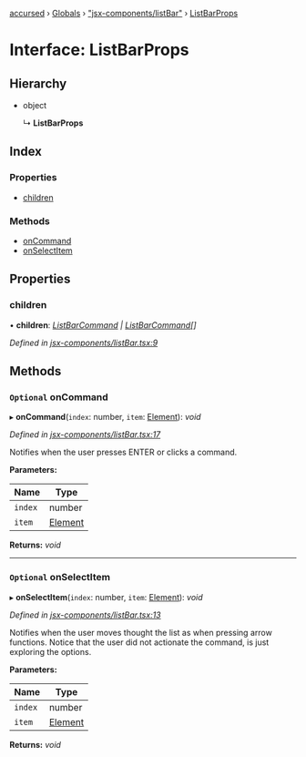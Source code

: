 [accursed](../README.md) › [Globals](../globals.md) › ["jsx-components/listBar"](../modules/_jsx_components_listbar_.md) › [ListBarProps](_jsx_components_listbar_.listbarprops.md)

# Interface: ListBarProps

## Hierarchy

* object

  ↳ **ListBarProps**

## Index

### Properties

* [children](_jsx_components_listbar_.listbarprops.md#children)

### Methods

* [onCommand](_jsx_components_listbar_.listbarprops.md#optional-oncommand)
* [onSelectItem](_jsx_components_listbar_.listbarprops.md#optional-onselectitem)

## Properties

###  children

• **children**: *[ListBarCommand](../classes/_jsx_components_listbar_.listbarcommand.md) | [ListBarCommand](../classes/_jsx_components_listbar_.listbarcommand.md)[]*

*Defined in [jsx-components/listBar.tsx:9](https://github.com/cancerberoSgx/accursed/blob/5b2518e/src/jsx-components/listBar.tsx#L9)*

## Methods

### `Optional` onCommand

▸ **onCommand**(`index`: number, `item`: [Element](_jsx_types_.__global.jsx.element.md)): *void*

*Defined in [jsx-components/listBar.tsx:17](https://github.com/cancerberoSgx/accursed/blob/5b2518e/src/jsx-components/listBar.tsx#L17)*

Notifies when the user presses ENTER or clicks a command.

**Parameters:**

Name | Type |
------ | ------ |
`index` | number |
`item` | [Element](_jsx_types_.__global.jsx.element.md) |

**Returns:** *void*

___

### `Optional` onSelectItem

▸ **onSelectItem**(`index`: number, `item`: [Element](_jsx_types_.__global.jsx.element.md)): *void*

*Defined in [jsx-components/listBar.tsx:13](https://github.com/cancerberoSgx/accursed/blob/5b2518e/src/jsx-components/listBar.tsx#L13)*

Notifies when the user moves thought the list as when pressing arrow functions. Notice that the user did not actionate the command, is just exploring the options.

**Parameters:**

Name | Type |
------ | ------ |
`index` | number |
`item` | [Element](_jsx_types_.__global.jsx.element.md) |

**Returns:** *void*
